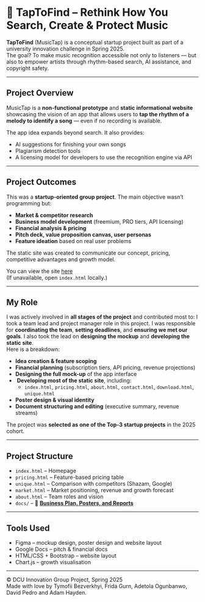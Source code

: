 # 🎵 TapToFind – Rethink How You Search, Create & Protect Music

**TapToFind** (MusicTap) is a conceptual startup project built as part of a university innovation challenge in Spring 2025.
<br>The goal? To make music recognition accessible not only to listeners — but also to empower artists through rhythm-based search, AI assistance, and copyright safety.

---

## Project Overview

MusicTap is a **non-functional prototype** and **static informational website** showcasing the vision of an app that allows users to **tap the rhythm of a melody to identify a song** — even if no recording is available.

The app idea expands beyond search. It also provides:
- AI suggestions for finishing your own songs
- Plagiarism detection tools
- A licensing model for developers to use the recognition engine via API

---

## Project Outcomes

This was a **startup-oriented group project**. The main objective wasn’t programming but:
- **Market & competitor research**
-  **Business model development** (freemium, PRO tiers, API licensing)
-  **Financial analysis & pricing**
-  **Pitch deck, value proposition canvas, user personas**
-  **Feature ideation** based on real user problems

The static site was created to communicate our concept, pricing, competitive advantages and growth model.

You can view the site [here](https://queeeety.github.io/TapToFind-DIME/index.html)  
(If unavailable, open `index.html` locally.)

---

##  My Role

I was actively involved in **all stages of the project** and contributed most to:
I took a team lead and project manager role in this project.
I was responsible for **coordinating the team**, **setting deadlines**, and **ensuring we met our goals**.
I also took the lead on **designing the mockup** and **developing the static site**.
<br> Here is a breakdown:

-  **Idea creation & feature scoping**
-  **Financial planning** (subscription tiers, API pricing, revenue projections)
-  **Designing the full mock-up** of the app interface
- ️ **Developing most of the static site**, including:
    - `index.html`, `pricing.html`, `about.html`, `contact.html`, `download.html`, `unique.html`
-  **Poster design & visual identity**
-  **Document structuring and editing** (executive summary, revenue streams)

The project was **selected as one of the Top-3 startup projects** in the 2025 cohort.

---

##  Project Structure

- `index.html` – Homepage
- `pricing.html` – Feature-based pricing table
- `unique.html` – Comparison with competitors (Shazam, Google)
- `market.html` – Market positioning, revenue and growth forecast
- `about.html` – Team roles and vision
- `docs/` – 📄 **[Business Plan, Posters, and Reports](docs/)**

---

##  Tools Used

- Figma – mockup design, poster design and website layout
- Google Docs – pitch & financial docs
- HTML/CSS + Bootstrap – website layout
- Chart.js – growth visualisation

---

© DCU Innovation Group Project, Spring 2025  
Made with love by Tymofii Bezverkhyi, Frida Gurn, Adetola Ogunbanwo, David Pedro and Adam Hayden.